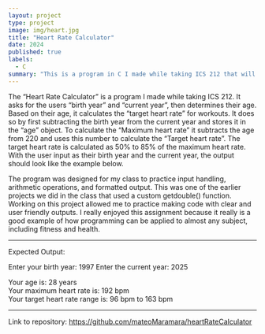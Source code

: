 ```yaml
---
layout: project
type: project
image: img/heart.jpg
title: "Heart Rate Calculator"
date: 2024
published: true
labels:
  - C
summary: "This is a program in C I made while taking ICS 212 that will calculate a persons target heart rate based off of their age."
---
```


The “Heart Rate Calculator” is a program I made while taking ICS 212. It asks for the users “birth year” and “current year”, then determines their age. Based on their age, it calculates the “target heart rate” for workouts. It does so by first subtracting the birth year from the current year and stores it in the “age” object. To calculate the “Maximum heart rate” it subtracts the age from 220 and uses this number to calculate the “Target heart rate”. The target heart rate is calculated as 50% to 85% of the maximum heart rate. With the user input as their birth year and the current year, the output should look like the example below. 
	
The program was designed for my class to practice input handling, arithmetic operations, and formatted output. This was one of the earlier projects we did in the class that used a custom getdouble() function. Working on this project allowed me to practice making code with clear and user friendly outputs. I really enjoyed this assignment because it really is a good example of how programming can be applied to almost any subject, including fitness and health.

---

Expected Output:

Enter your birth year: 1997
Enter the current year: 2025  

Your age is: 28 years  
Your maximum heart rate is: 192 bpm  
Your target heart rate range is: 96 bpm to 163 bpm  

---

Link to repository: https://github.com/mateoMaramara/heartRateCalculator 
